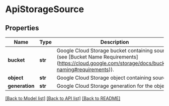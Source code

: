 # ApiStorageSource

## Properties
Name | Type | Description | Notes
------------ | ------------- | ------------- | -------------
**bucket** | **str** | Google Cloud Storage bucket containing source (see [Bucket Name Requirements] (https://cloud.google.com/storage/docs/bucket-naming#requirements)). | [optional] 
**object** | **str** | Google Cloud Storage object containing source. | [optional] 
**generation** | **str** | Google Cloud Storage generation for the object. | [optional] 

[[Back to Model list]](../README.md#documentation-for-models) [[Back to API list]](../README.md#documentation-for-api-endpoints) [[Back to README]](../README.md)


